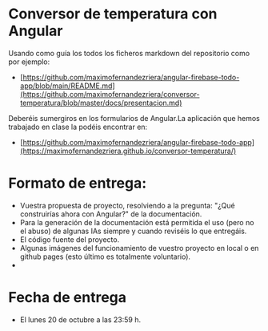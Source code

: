 # Conversor de temperatura con Angular

Usando como guía los todos los ficheros markdown del repositorio como por ejemplo:

- [https://github.com/maximofernandezriera/angular-firebase-todo-app/blob/main/README.md](https://github.com/maximofernandezriera/conversor-temperatura/blob/master/docs/presentacion.md) 


Deberéis sumergiros en los formularios de Angular.La aplicación que hemos trabajado en clase la podéis encontrar en:

- [https://github.com/maximofernandezriera/angular-firebase-todo-app](https://maximofernandezriera.github.io/conversor-temperatura/) 


# Formato de entrega:

  - Vuestra propuesta de proyecto, resolviendo a la pregunta:  "¿Qué construirías ahora con Angular?" de la documentación.
  - Para la generación de la documentación está permitida el uso (pero no el abuso) de algunas IAs siempre y cuando reviséis lo que entregáis.
  - El código fuente del proyecto.
  - Algunas imágenes del funcionamiento de vuestro proyecto en local o en github pages (esto último es totalmente voluntario).
  - 
 
 # Fecha de entrega

  - El lunes 20 de octubre a las 23:59 h.
